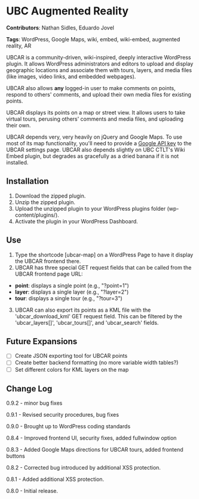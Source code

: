 UBC Augmented Reality
=====================

**Contributors**: Nathan Sidles, Eduardo Jovel

**Tags**: WordPress, Google Maps, wiki, embed, wiki-embed, augmented reality, AR

UBCAR is a community-driven, wiki-inspired, deeply interactive WordPress plugin. It allows WordPress administrators and editors to upload and display geographic locations and associate them with tours, layers, and media files (like images, video links, and embedded webpages).

UBCAR also allows **any** logged-in user to make comments on points, respond to others' comments, and upload their own media files for existing points.

UBCAR displays its points on a map or street view. It allows users to take virtual tours, perusing others' comments and media files, and uploading their own.

UBCAR depends very, very heavily on jQuery and Google Maps. To use most of its map functionality, you'll need to provide a [Google API key](https://developers.google.com/maps/documentation/javascript/tutorial#api_key) to the UBCAR settings page. UBCAR also depends slightly on UBC CTLT's Wiki Embed plugin, but degrades as gracefully as a dried banana if it is not installed.

Installation
------------

1. Download the zipped plugin.
2. Unzip the zipped plugin.
3. Upload the unzipped plugin to your WordPress plugins folder (wp-content/plugins/).
4. Activate the plugin in your WordPress Dashboard.

Use
---
1. Type the shortcode [ubcar-map] on a WordPress Page to have it display the UBCAR frontend there.
2. UBCAR has three special GET request fields that can be called from the UBCAR frontend page URL:
 - **point**: displays a single point (e.g., "?point=1")
 - **layer**: displays a single layer (e.g., "?layer=2")
 - **tour**: displays a single tour (e.g., "?tour=3")
3. UBCAR can also export its points as a KML file with the 'ubcar_download_kml' GET request field. This can be filtered by the 'ubcar_layers[]', 'ubcar_tours[]', and 'ubcar_search' fields.

Future Expansions
-----------------

- [ ] Create JSON exporting tool for UBCAR points
- [ ] Create better backend formatting (no more variable width tables?)
- [ ] Set different colors for KML layers on the map

Change Log
----------

0.9.2 - minor bug fixes

0.9.1 - Revised security procedures, bug fixes

0.9.0 - Brought up to WordPress coding standards

0.8.4 - Improved frontend UI, security fixes, added fullwindow option

0.8.3 - Added Google Maps directions for UBCAR tours, added frontend buttons

0.8.2 - Corrected bug introduced by additional XSS protection.

0.8.1 - Added additional XSS protection.

0.8.0 - Initial release.